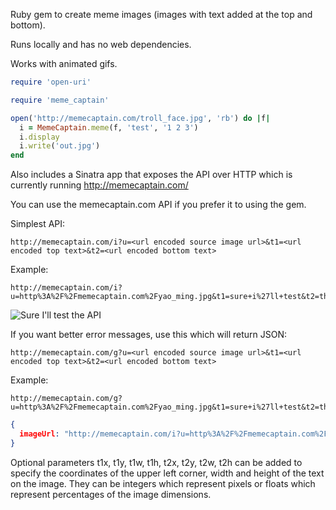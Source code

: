 Ruby gem to create meme images (images with text added at the top and bottom).

Runs locally and has no web dependencies.

Works with animated gifs.

```ruby
require 'open-uri'

require 'meme_captain'

open('http://memecaptain.com/troll_face.jpg', 'rb') do |f|
  i = MemeCaptain.meme(f, 'test', '1 2 3')
  i.display
  i.write('out.jpg')
end
```

Also includes a Sinatra app that exposes the API over HTTP which is currently
running http://memecaptain.com/

You can use the memecaptain.com API if you prefer it to using the gem.

Simplest API:

```
http://memecaptain.com/i?u=<url encoded source image url>&t1=<url encoded top text>&t2=<url encoded bottom text>
```

Example:

```
http://memecaptain.com/i?u=http%3A%2F%2Fmemecaptain.com%2Fyao_ming.jpg&t1=sure+i%27ll+test&t2=the+api
```

![Sure I'll test the API](http://memecaptain.com/i?u=http%3A%2F%2Fmemecaptain.com%2Fyao_ming.jpg&t1=sure+i%27ll+test&t2=the+api)

If you want better error messages, use this which will return JSON:

```
http://memecaptain.com/g?u=<url encoded source image url>&t1=<url encoded top text>&t2=<url encoded bottom text>
```

Example:

```
http://memecaptain.com/g?u=http%3A%2F%2Fmemecaptain.com%2Fyao_ming.jpg&t1=sure+i%27ll+test&t2=the+api
```

```json
{
  imageUrl: "http://memecaptain.com/i?u=http%3A%2F%2Fmemecaptain.com%2Fyao_ming.jpg&t1=sure+i%27ll+test&t2=the+api"
}
```

Optional parameters t1x, t1y, t1w, t1h, t2x, t2y, t2w, t2h can be added to
specify the coordinates of the upper left corner, width and height of the text
on the image. They can be integers which represent pixels or floats which
represent percentages of the image dimensions.
